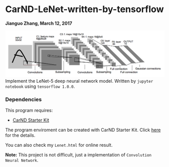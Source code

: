 # CarND-LeNet-written-by-tensorflow
**Jianguo Zhang, March 12, 2017**

![LeNet-5 Architecture](lenet.png)
Implement the LeNet-5 deep neural network model. Written by `jupyter notebook` using `tensorflow 1.0.0`.

### Dependencies
This program requires:

* [CarND Starter Kit](https://github.com/udacity/CarND-Term1-Starter-Kit)

The program enviroment can be created with CarND Starter Kit. Click [here](https://github.com/udacity/CarND-Term1-Starter-Kit/blob/master/README.md) for the details.

You can also check my `Lenet.html` for online result.

**Note:** This project is not difficult, just a implementation of `Convolution Neural Network`.
